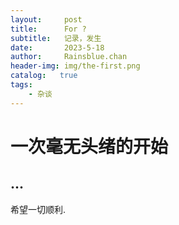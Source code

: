```yaml
---
layout:     post
title:      For ?
subtitle:   记录，发生
date:       2023-5-18
author:     Rainsblue.chan
header-img: img/the-first.png
catalog:   true
tags:
    - 杂谈
---
```

# 一次毫无头绪的开始
## ...
希望一切顺利.